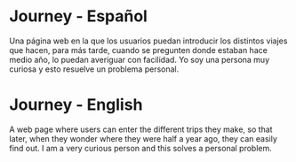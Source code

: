 # Journey - Español
Una página web en la que los usuarios puedan introducir los distintos viajes que hacen, para más tarde, cuando se pregunten donde estaban hace medio año, lo puedan averiguar con facilidad. Yo soy una persona muy curiosa y esto resuelve un problema personal.

# Journey - English
A web page where users can enter the different trips they make, so that later, when they wonder where they were half a year ago, they can easily find out. I am a very curious person and this solves a personal problem.
